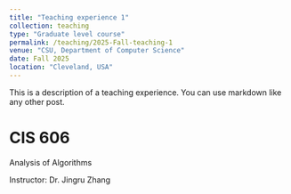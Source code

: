 ```yaml
---
title: "Teaching experience 1"
collection: teaching
type: "Graduate level course"
permalink: /teaching/2025-Fall-teaching-1
venue: "CSU, Department of Computer Science"
date: Fall 2025
location: "Cleveland, USA"
---
```


This is a description of a teaching experience. You can use markdown like any other post.

CIS 606
======
Analysis of Algorithms

Instructor: Dr. Jingru Zhang
